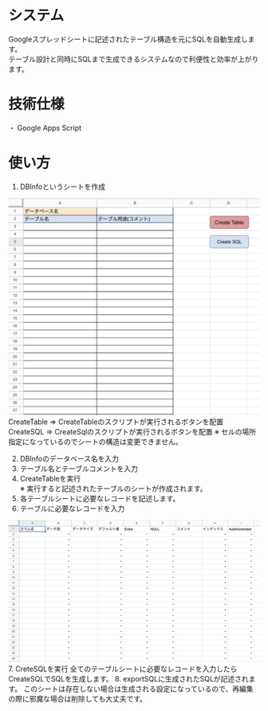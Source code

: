 # システム
Googleスプレッドシートに記述されたテーブル構造を元にSQLを自動生成します。  
テーブル設計と同時にSQLまで生成できるシステムなので利便性と効率が上がります。  
# 技術仕様
・ Google Apps Script  

# 使い方
1. DBInfoというシートを作成  
  <img src="./img/DBinfo.png">  
  CreateTable => CreateTableのスクリプトが実行されるボタンを配置  
  CreateSQL => CreateSqlのスクリプトが実行されるボタンを配置  
  ※ セルの場所指定になっているのでシートの構造は変更できません。  

2. DBInfoのデータベース名を入力  
3. テーブル名とテーブルコメントを入力  
4. CreateTableを実行  
  ※ 実行すると記述されたテーブルのシートが作成されます。  
5. 各テーブルシートに必要なレコードを記述します。  
6. テーブルに必要なレコードを入力  
  <img src="./img/Table.png">  
7. CreteSQLを実行  
  全てのテーブルシートに必要なレコードを入力したらCreateSQLでSQLを生成します。  
8. exportSQLに生成されたSQLが記述されます。  
  このシートは存在しない場合は生成される設定になっているので、再編集の際に邪魔な場合は削除しても大丈夫です。  
